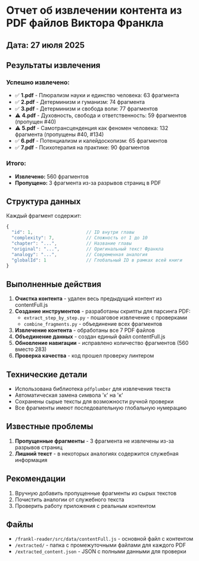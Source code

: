 # Отчет об извлечении контента из PDF файлов Виктора Франкла

## Дата: 27 июля 2025

## Результаты извлечения

### Успешно извлечено:
- ✅ **1.pdf** - Плюрализм науки и единство человека: 63 фрагмента
- ✅ **2.pdf** - Детерминизм и гуманизм: 74 фрагмента  
- ✅ **3.pdf** - Детерминизм и свобода воли: 77 фрагментов
- ⚠️ **4.pdf** - Духовность, свобода и ответственность: 59 фрагментов (пропущен #40)
- ⚠️ **5.pdf** - Самотрансценденция как феномен человека: 132 фрагмента (пропущены #40, #134)
- ✅ **6.pdf** - Потенциализм и калейдоскопизм: 65 фрагментов
- ✅ **7.pdf** - Психотерапия на практике: 90 фрагментов

### Итого:
- **Извлечено:** 560 фрагментов
- **Пропущено:** 3 фрагмента из-за разрывов страниц в PDF

## Структура данных

Каждый фрагмент содержит:
```javascript
{
  "id": 1,                    // ID внутри главы
  "complexity": 7,            // Сложность от 1 до 10
  "chapter": "...",           // Название главы
  "original": "...",          // Оригинальный текст Франкла
  "analogy": "...",           // Современная аналогия
  "globalId": 1               // Глобальный ID в рамках всей книги
}
```

## Выполненные действия

1. **Очистка контента** - удален весь предыдущий контент из contentFull.js
2. **Создание инструментов** - разработаны скрипты для парсинга PDF:
   - `extract_step_by_step.py` - пошаговое извлечение с проверками
   - `combine_fragments.py` - объединение всех фрагментов
3. **Извлечение контента** - обработаны все 7 PDF файлов
4. **Объединение данных** - создан единый файл contentFull.js
5. **Обновление навигации** - исправлено количество фрагментов (560 вместо 283)
6. **Проверка качества** - код прошел проверку линтером

## Технические детали

- Использована библиотека `pdfplumber` для извлечения текста
- Автоматическая замена символа 'ĸ' на 'к' 
- Сохранены сырые тексты для возможности ручной проверки
- Все фрагменты имеют последовательную глобальную нумерацию

## Известные проблемы

1. **Пропущенные фрагменты** - 3 фрагмента не извлечены из-за разрывов страниц
2. **Лишний текст** - в некоторых аналогиях содержится служебная информация

## Рекомендации

1. Вручную добавить пропущенные фрагменты из сырых текстов
2. Почистить аналогии от служебного текста
3. Проверить работу приложения с реальным контентом

## Файлы

- `/frankl-reader/src/data/contentFull.js` - основной файл с контентом
- `/extracted/` - папка с промежуточными файлами для каждого PDF
- `/extracted_content.json` - JSON с полными данными для проверки